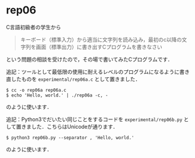 # rep06

C言語初級者の学生から

> キーボード（標準入力）から適当に文字列を読み込み，最初のc以降の文字列を画面（標準出力）に書き出すCプログラムを書きなさい

という問題の相談を受けたので，その場で書いてみたCプログラムです．

追記：ツールとして最低限の使用に耐えるレベルのプログラムになるように書き直したものを `experimental/rep06a.c` として置きました．

```
$ cc -o rep06a rep06a.c
$ echo 'Hello, world.' | ./rep06a -c, -
```

のように使います．

追記：Python3でだいたい同じことをするコードを `experimental/rep06b.py` として置きました．こちらはUnicodeが通ります．

```
$ python3 rep06b.py --separator , 'Hello, world.'
```

のように使います．
